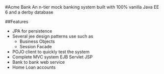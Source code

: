 #Acme Bank
An n-tier mock banking system built with 100% vanilla Java EE 6 and a derby database

##Features

- JPA for persistence
- Several jee design patterns use such as
	- Business Objects
	- Session Facade
- POJO client to quickly test the system
- Complete MVC system EJB Servlet JSP
- Bank to bank web service
- Home Loan accounts
